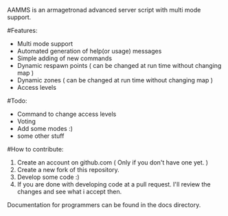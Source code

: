 AAMMS is an armagetronad advanced server script with multi mode support.

#Features:
* Multi mode support
* Automated generation of help(or usage) messages
* Simple adding of new commands
* Dynamic respawn points ( can be changed at run time without changing map )
* Dynamic zones ( can be changed at run time without changing map )
* Access levels

#Todo:
* Command to change access levels
* Voting
* Add some modes :)
* some other stuff

#How to contribute:
1. Create an account on github.com ( Only if you don't have one yet. )
2. Create a new fork of this repository.
3. Develop some code :)
4. If you are done with developing code at a pull request. I'll review the changes and see
   what i accept then.

Documentation for programmers can be found in the docs directory. 
